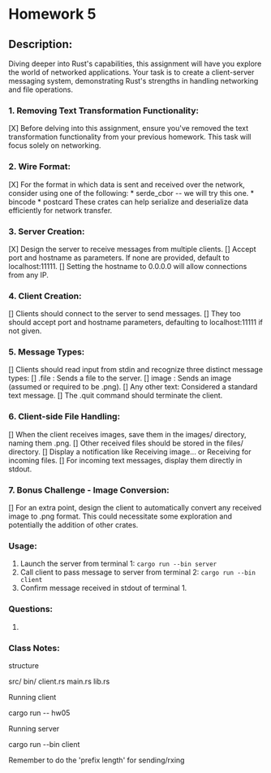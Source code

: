 # Homework 5

## Description:

Diving deeper into Rust's capabilities, this assignment will have you explore the world of networked applications. Your task is to create a client-server messaging system, demonstrating Rust's strengths in handling networking and file operations.

### 1. Removing Text Transformation Functionality:

  [X] Before delving into this assignment, ensure you've removed the text transformation functionality from your previous homework. This task will focus solely on networking.

### 2. Wire Format:

  [X] For the format in which data is sent and received over the network, consider using one of the following:
    * serde_cbor -- we will try this one.
    * bincode
    * postcard
  These crates can help serialize and deserialize data efficiently for network transfer.

### 3. Server Creation:

  [X] Design the server to receive messages from multiple clients.
  [] Accept port and hostname as parameters. If none are provided, default to localhost:11111.
  [] Setting the hostname to 0.0.0.0 will allow connections from any IP.

### 4. Client Creation:

  [] Clients should connect to the server to send messages.
  [] They too should accept port and hostname parameters, defaulting to localhost:11111 if not given.

### 5. Message Types:

  [] Clients should read input from stdin and recognize three distinct message types:
    [] .file <path>: Sends a file to the server.
    [] image <path>: Sends an image (assumed or required to be .png).
    [] Any other text: Considered a standard text message.
  [] The .quit command should terminate the client.

### 6. Client-side File Handling:

  [] When the client receives images, save them in the images/ directory, naming them <timestamp>.png.
  [] Other received files should be stored in the files/ directory.
  [] Display a notification like Receiving image... or Receiving <filename> for incoming files.
  [] For incoming text messages, display them directly in stdout.

### 7. Bonus Challenge - Image Conversion:

  [] For an extra point, design the client to automatically convert any received image to .png format. This could necessitate some exploration and potentially the addition of other crates.

### Usage:

1. Launch the server from terminal 1: `cargo run --bin server`
2. Call client to pass message to server from terminal 2: `cargo run --bin client`
3. Confirm message received in stdout of terminal 1.

### Questions:

1. 

### Class Notes:


structure 

src/
  bin/ 
    client.rs
  main.rs
  lib.rs

Running client

  cargo run -- hw05

Running server

  cargo run --bin client

Remember to do the 'prefix length' for sending/rxing